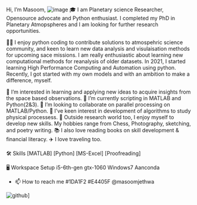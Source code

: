 Hi, I’m Masoom, ![image](https://user-images.githubusercontent.com/75061128/182075437-8f4454a4-40ac-4053-bbf2-244fa4f6d281.png)
🎓 
I am Planetary science Researcher, Opensource advocate and Python enthusiast. 
I completed my PhD in Planetary Atmopspheres and I am looking for further research opportunities.

👨‍💻 I enjoy python coding to contribute solutions to atmospehric science community, and keen to learn new data analysis
and visulaisation methods for upcoming sace missions. 
I am really enthusiastic about learning new computational methods for reanalysis of older datasets.
In 2021, I started learning High Performance Computing and Automation using python.
Recently, I got started with my own models and with an ambition to make a difference, myself.


👀 I’m interested in learning and applying new ideas to acquire insights from the space based observations.
🌱 I’m currently scripting in MATLAB and Python(2&3). 
💞️ I’m looking to collaborate on parallel processing on MATLAB/Python.
🌱 I’ve keen interest in development of algorithms to study physical processess.
🎸 Outside research world too, I enjoy myself to develop new skills. My hobbies range from Chess,  Photography, sketching, and poetry writing.
📚 I also love reading books on skill development & financial literacy. 
✈️ I love traveling too.


🛠️ Skills
[MATLAB] [Python] [MS-Excel] [Proofreading] 

🖥️ Workspace Setup
i5-6th-gen gtx-1060 Windows7 Aanconda


- 📫 How to reach me  #1DA1F2 #E4405F @masoomjethwa 

![github](https://img.shields.io/badge/GitHub-000000?style=for-the-badge&logo=GitHub&logoColor=white)]
<!---
masoomjethwa/masoomjethwa is a ✨ special ✨ repository because its `README.md` (this file) appears on your GitHub profile.
You can click the Preview link to take a look at your changes.
--->
